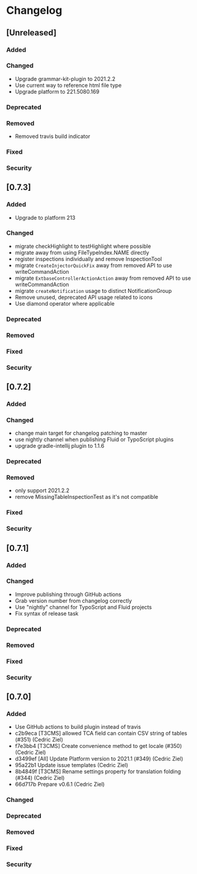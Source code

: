 # Changelog

## [Unreleased]
### Added

### Changed
- Upgrade grammar-kit-plugin to 2021.2.2
- Use current way to reference html file type
- Upgrade platform to 221.5080.169
### Deprecated

### Removed
- Removed travis build indicator
### Fixed

### Security
## [0.7.3]
### Added
- Upgrade to platform 213
### Changed
- migrate checkHighlight to testHighlight where possible
- migrate away from using FileTypeIndex.NAME directly
- register inspections individually and remove InspectionTool
- migrate `CreateInjectorQuickFix` away from removed API to use writeCommandAction
- migrate `ExtbaseControllerActionAction` away from removed API to use writeCommandAction
- migrate `createNotification` usage to distinct NotificationGroup
- Remove unused, deprecated API usage related to icons
- Use diamond operator where applicable
### Deprecated

### Removed

### Fixed

### Security
## [0.7.2]
### Added

### Changed
- change main target for changelog patching to master
- use nightly channel when publishing Fluid or TypoScript plugins
- upgrade gradle-intellij plugin to 1.1.6

### Deprecated

### Removed
- only support 2021.2.2
- remove MissingTableInspectionTest as it's not compatible

### Fixed

### Security
## [0.7.1]
### Added

### Changed
- Improve publishing through GitHub actions
- Grab version number from changelog correctly
- Use "nightly" channel for TypoScript and Fluid projects
- Fix syntax of release task

### Deprecated

### Removed

### Fixed

### Security
## [0.7.0]
### Added
- Use GitHub actions to build plugin instead of travis
- c2b9eca [T3CMS] allowed TCA field can contain CSV string of tables (#351) (Cedric Ziel)
- f7e3bb4 [T3CMS] Create convenience method to get locale (#350) (Cedric Ziel)
- d3499ef [All] Update Platform version to 2021.1 (#349) (Cedric Ziel)
- 95a22b1 Update issue templates (Cedric Ziel)
- 8b4849f [T3CMS] Rename settings property for translation folding (#344) (Cedric Ziel)
- 66d717b Prepare v0.6.1 (Cedric Ziel)

### Changed

### Deprecated

### Removed

### Fixed

### Security
